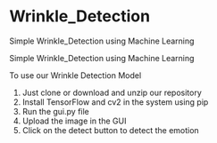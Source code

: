 # Wrinkle_Detection
Simple Wrinkle_Detection using Machine Learning

Simple Wrinkle_Detection using Machine Learning

To use our Wrinkle Detection Model

1. Just clone or download and unzip our repository
2. Install TensorFlow and cv2 in the system using pip
3. Run the gui.py file
4. Upload the image in the GUI
5. Click on the detect button to detect the emotion

